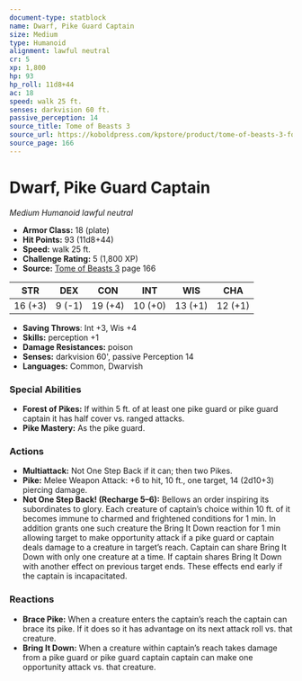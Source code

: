 ```yaml
---
document-type: statblock
name: Dwarf, Pike Guard Captain
size: Medium
type: Humanoid
alignment: lawful neutral
cr: 5
xp: 1,800
hp: 93
hp_roll: 11d8+44
ac: 18
speed: walk 25 ft.
senses: darkvision 60 ft. 
passive_perception: 14
source_title: Tome of Beasts 3
source_url: https://koboldpress.com/kpstore/product/tome-of-beasts-3-for-5th-edition/
source_page: 166
---
```


# Dwarf, Pike Guard Captain

*Medium* *Humanoid* *lawful neutral*

- **Armor Class:** 18 (plate)
- **Hit Points:** 93 (11d8+44)
- **Speed:** walk 25 ft.
- **Challenge Rating:** 5 (1,800 XP)
- **Source:** [Tome of Beasts 3](https://koboldpress.com/kpstore/product/tome-of-beasts-3-for-5th-edition/) page 166

| STR | DEX | CON | INT | WIS | CHA |
| --- | --- | --- | --- | --- | --- |
| 16 (+3) | 9 (-1) | 19 (+4) | 10 (+0) | 13 (+1) | 12 (+1) |

- **Saving Throws**: Int +3, Wis +4
- **Skills:** perception +1
- **Damage Resistances:** poison
- **Senses:** darkvision 60', passive Perception 14
- **Languages:** Common, Dwarvish

### Special Abilities

- **Forest of Pikes:** If within 5 ft. of at least one pike guard or pike guard captain it has half cover vs. ranged attacks.
- **Pike Mastery:** As the pike guard.

### Actions

- **Multiattack:** Not One Step Back if it can; then two Pikes.
- **Pike:** Melee Weapon Attack: +6 to hit, 10 ft., one target, 14 (2d10+3) piercing damage.
- **Not One Step Back! (Recharge 5–6):** Bellows an order inspiring its subordinates to glory. Each creature of captain’s choice within 10 ft. of it becomes immune to charmed and frightened conditions for 1 min. In addition grants one such creature the Bring It Down reaction for 1 min allowing target to make opportunity attack if a pike guard or captain deals damage to a creature in target’s reach. Captain can share Bring It Down with only one creature at a time. If captain shares Bring It Down with another effect on previous target ends. These effects end early if the captain is incapacitated.

### Reactions

- **Brace Pike:** When a creature enters the captain’s reach the captain can brace its pike. If it does so it has advantage on its next attack roll vs. that creature.
- **Bring It Down:** When a creature within captain’s reach takes damage from a pike guard or pike guard captain captain can make one opportunity attack vs. that creature.

